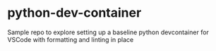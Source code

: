 # python-dev-container
Sample repo to explore setting up a baseline python devcontainer for VSCode with formatting and linting in place
